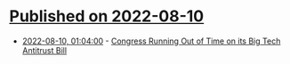 # [Published on 2022-08-10](index.md)

* [2022-08-10, 01:04:00](https://soylentnews.org/article.pl?sid=22/08/08/1755236&from=rss) - [Congress Running Out of Time on its Big Tech Antitrust Bill](https://soylentnews.org/article.pl?sid=22/08/08/1755236&from=rss)
